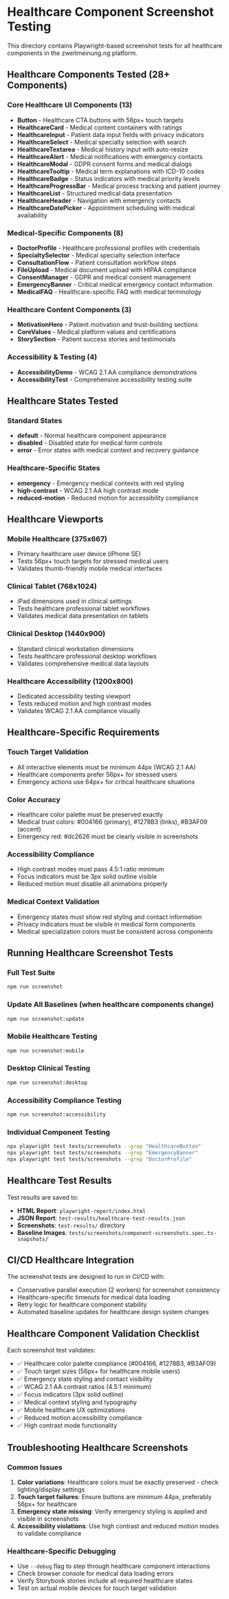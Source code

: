 # Healthcare Component Screenshot Testing

This directory contains Playwright-based screenshot tests for all healthcare components in the zweitmeinung.ng platform.

## Healthcare Components Tested (28+ Components)

### Core Healthcare UI Components (13)
- **Button** - Healthcare CTA buttons with 56px+ touch targets
- **HealthcareCard** - Medical content containers with ratings
- **HealthcareInput** - Patient data input fields with privacy indicators
- **HealthcareSelect** - Medical specialty selection with search
- **HealthcareTextarea** - Medical history input with auto-resize
- **HealthcareAlert** - Medical notifications with emergency contacts
- **HealthcareModal** - GDPR consent forms and medical dialogs
- **HealthcareTooltip** - Medical term explanations with ICD-10 codes
- **HealthcareBadge** - Status indicators with medical priority levels
- **HealthcareProgressBar** - Medical process tracking and patient journey
- **HealthcareList** - Structured medical data presentation
- **HealthcareHeader** - Navigation with emergency contacts
- **HealthcareDatePicker** - Appointment scheduling with medical availability

### Medical-Specific Components (8)
- **DoctorProfile** - Healthcare professional profiles with credentials
- **SpecialtySelector** - Medical specialty selection interface
- **ConsultationFlow** - Patient consultation workflow steps
- **FileUpload** - Medical document upload with HIPAA compliance
- **ConsentManager** - GDPR and medical consent management
- **EmergencyBanner** - Critical medical emergency contact information
- **MedicalFAQ** - Healthcare-specific FAQ with medical terminology

### Healthcare Content Components (3)
- **MotivationHero** - Patient motivation and trust-building sections
- **CoreValues** - Medical platform values and certifications
- **StorySection** - Patient success stories and testimonials

### Accessibility & Testing (4)
- **AccessibilityDemo** - WCAG 2.1 AA compliance demonstrations
- **AccessibilityTest** - Comprehensive accessibility testing suite

## Healthcare States Tested

### Standard States
- **default** - Normal healthcare component appearance
- **disabled** - Disabled state for medical form controls
- **error** - Error states with medical context and recovery guidance

### Healthcare-Specific States  
- **emergency** - Emergency medical contexts with red styling
- **high-contrast** - WCAG 2.1 AA high contrast mode
- **reduced-motion** - Reduced motion for accessibility compliance

## Healthcare Viewports

### Mobile Healthcare (375x667)
- Primary healthcare user device (iPhone SE)
- Tests 56px+ touch targets for stressed medical users
- Validates thumb-friendly mobile medical interfaces

### Clinical Tablet (768x1024) 
- iPad dimensions used in clinical settings
- Tests healthcare professional tablet workflows
- Validates medical data presentation on tablets

### Clinical Desktop (1440x900)
- Standard clinical workstation dimensions
- Tests healthcare professional desktop workflows
- Validates comprehensive medical data layouts

### Healthcare Accessibility (1200x800)
- Dedicated accessibility testing viewport
- Tests reduced motion and high contrast modes
- Validates WCAG 2.1 AA compliance visually

## Healthcare-Specific Requirements

### Touch Target Validation
- All interactive elements must be minimum 44px (WCAG 2.1 AA)
- Healthcare components prefer 56px+ for stressed users
- Emergency actions use 64px+ for critical healthcare situations

### Color Accuracy
- Healthcare color palette must be preserved exactly
- Medical trust colors: #004166 (primary), #1278B3 (links), #B3AF09 (accent)
- Emergency red: #dc2626 must be clearly visible in screenshots

### Accessibility Compliance
- High contrast modes must pass 4.5:1 ratio minimum
- Focus indicators must be 3px solid outline visible
- Reduced motion must disable all animations properly

### Medical Context Validation
- Emergency states must show red styling and contact information
- Privacy indicators must be visible in medical form components
- Medical specialization colors must be consistent across components

## Running Healthcare Screenshot Tests

### Full Test Suite
```bash
npm run screenshot
```

### Update All Baselines (when healthcare components change)
```bash
npm run screenshot:update
```

### Mobile Healthcare Testing
```bash
npm run screenshot:mobile
```

### Desktop Clinical Testing  
```bash
npm run screenshot:desktop
```

### Accessibility Compliance Testing
```bash
npm run screenshot:accessibility
```

### Individual Component Testing
```bash
npx playwright test tests/screenshots --grep "HealthcareButton"
npx playwright test tests/screenshots --grep "EmergencyBanner"
npx playwright test tests/screenshots --grep "DoctorProfile"
```

## Healthcare Test Results

Test results are saved to:
- **HTML Report**: `playwright-report/index.html`
- **JSON Report**: `test-results/healthcare-test-results.json`
- **Screenshots**: `test-results/` directory
- **Baseline Images**: `tests/screenshots/component-screenshots.spec.ts-snapshots/`

## CI/CD Healthcare Integration

The screenshot tests are designed to run in CI/CD with:
- Conservative parallel execution (2 workers) for screenshot consistency
- Healthcare-specific timeouts for medical data loading
- Retry logic for healthcare component stability
- Automated baseline updates for healthcare design system changes

## Healthcare Component Validation Checklist

Each screenshot test validates:
- ✅ Healthcare color palette compliance (#004166, #1278B3, #B3AF09)
- ✅ Touch target sizes (56px+ for healthcare mobile users)
- ✅ Emergency state styling and contact visibility
- ✅ WCAG 2.1 AA contrast ratios (4.5:1 minimum)
- ✅ Focus indicators (3px solid outline)
- ✅ Medical context styling and typography
- ✅ Mobile healthcare UX optimizations
- ✅ Reduced motion accessibility compliance
- ✅ High contrast mode functionality

## Troubleshooting Healthcare Screenshots

### Common Issues
1. **Color variations**: Healthcare colors must be exactly preserved - check lighting/display settings
2. **Touch target failures**: Ensure buttons are minimum 44px, preferably 56px+ for healthcare
3. **Emergency state missing**: Verify emergency styling is applied and visible in screenshots
4. **Accessibility violations**: Use high contrast and reduced motion modes to validate compliance

### Healthcare-Specific Debugging
- Use `--debug` flag to step through healthcare component interactions
- Check browser console for medical data loading errors
- Verify Storybook stories include all required healthcare states
- Test on actual mobile devices for touch target validation